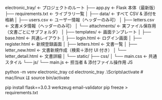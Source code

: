 electronic_tray/                     ← プロジェクトのルート
├── app.py                           ← Flask 本体（最新版）
├── requirements.txt                 ← ライブラリ一覧
│
├── data/                            ← すべて CSV & 添付を格納
│   ├── users.csv                    ← ユーザー情報（ヘッダーのみ可）
│   ├── letters.csv                  ← 文書メタ情報（ヘッダーのみ可）
│   └── attachments/                 ← 実ファイル保存用（文書ごとにサブフォルダ）
│
├── templates/                       ← 画面テンプレート
│   ├── base.html                    ← 共通レイアウト
│   ├── login.html                   ← ログイン画面
│   ├── register.html                ← 新規登録画面
│   ├── letters.html                 ← 文書一覧
│   ├── letter_new.html              ← 文書新規作成（検索＋添付 UI 付き）
│   └── letter_detail.html           ← 文書詳細
│
└── static/
    ├── css/
    │   └── main.css                 ← 共通スタイル
    └── js/
        └── main.js                  ← 担当者 & 添付ファイル操作用 JS


python -m venv electronic_tray
cd electronic_tray
.\Scripts\activate       # mac/linux は source bin/activate

pip install flask==3.0.3 werkzeug email-validator
pip freeze > requirements.txt
